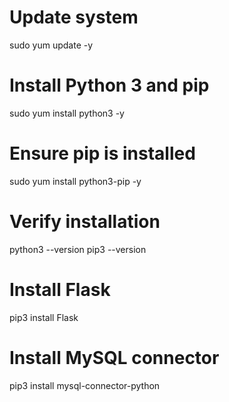 # Update system
sudo yum update -y

# Install Python 3 and pip
sudo yum install python3 -y

# Ensure pip is installed
sudo yum install python3-pip -y

# Verify installation
python3 --version
pip3 --version

# Install Flask
pip3 install Flask

# Install MySQL connector
pip3 install mysql-connector-python
